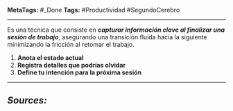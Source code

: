 **MetaTags:** #_Done 
**Tags:** #Productividad #SegundoCerebro 
- - -
Es una técnica que consiste en ***capturar información clave al finalizar una sesión de trabajo***, asegurando una transición fluida hacia la siguiente minimizando la fricción al retomar el trabajo.  

1. **Anota el estado actual** 
2. **Registra detalles que podrías olvidar**  
3. **Define tu intención para la próxima sesión**  
- - - 
## ***Sources:***